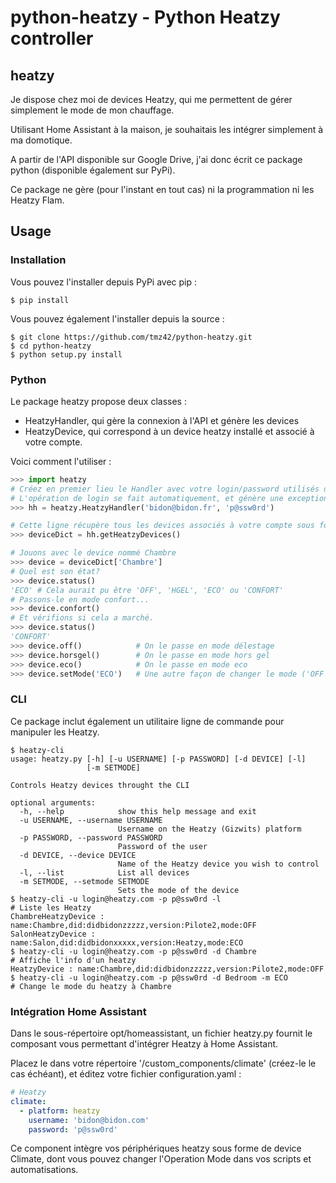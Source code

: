 # python-heatzy - Python Heatzy controller
## heatzy
Je dispose chez moi de devices Heatzy, qui me permettent de gérer simplement le mode de mon chauffage. 

Utilisant Home Assistant à la maison, je souhaitais les intégrer simplement à ma domotique. 

A partir de l'API disponible sur Google Drive, j'ai donc écrit ce package python (disponible également sur PyPi).

Ce package ne gère (pour l'instant en tout cas) ni la programmation ni les Heatzy Flam. 

## Usage
### Installation
Vous pouvez l'installer depuis PyPi avec pip :
```console
$ pip install 
```

Vous pouvez également l'installer depuis la source :
```console
$ git clone https://github.com/tmz42/python-heatzy.git
$ cd python-heatzy
$ python setup.py install
```
### Python
Le package heatzy propose deux classes :
- HeatzyHandler, qui gère la connexion à l'API et génère les devices
- HeatzyDevice, qui correspond à un device heatzy installé et associé à votre compte.

Voici comment l'utiliser :
```python
>>> import heatzy
# Créez en premier lieu le Handler avec votre login/password utilisés dans l'application.
# L'opération de login se fait automatiquement, et génère une exception en cas de crash
>>> hh = heatzy.HeatzyHandler('bidon@bidon.fr', 'p@ssw0rd')

# Cette ligne récupère tous les devices associés à votre compte sous forme de dictionnaire
>>> deviceDict = hh.getHeatzyDevices()

# Jouons avec le device nommé Chambre
>>> device = deviceDict['Chambre']  
# Quel est son état?
>>> device.status() 
'ECO' # Cela aurait pu être 'OFF', 'HGEL', 'ECO' ou 'CONFORT'
# Passons-le en mode confort...
>>> device.confort()
# Et vérifions si cela a marché.
>>> device.status() 
'CONFORT'
>>> device.off()            # On le passe en mode délestage
>>> device.horsgel()        # On le passe en mode hors gel
>>> device.eco()            # On le passe en mode eco
>>> device.setMode('ECO')   # Une autre façon de changer le mode ('OFF', 'HGEL', 'ECO', 'CONFORT')

```
### CLI
Ce package inclut également un utilitaire ligne de commande pour manipuler les Heatzy.

```console
$ heatzy-cli
usage: heatzy.py [-h] [-u USERNAME] [-p PASSWORD] [-d DEVICE] [-l]
                 [-m SETMODE]

Controls Heatzy devices throught the CLI

optional arguments:
  -h, --help            show this help message and exit
  -u USERNAME, --username USERNAME
                        Username on the Heatzy (Gizwits) platform
  -p PASSWORD, --password PASSWORD
                        Password of the user
  -d DEVICE, --device DEVICE
                        Name of the Heatzy device you wish to control
  -l, --list            List all devices
  -m SETMODE, --setmode SETMODE
                        Sets the mode of the device
$ heatzy-cli -u login@heatzy.com -p p@ssw0rd -l                        # Liste les Heatzy
ChambreHeatzyDevice : name:Chambre,did:didbidonzzzzz,version:Pilote2,mode:OFF
SalonHeatzyDevice : name:Salon,did:didbidonxxxxx,version:Heatzy,mode:ECO
$ heatzy-cli -u login@heatzy.com -p p@ssw0rd -d Chambre                # Affiche l'info d'un heatzy
HeatzyDevice : name:Chambre,did:didbidonzzzzz,version:Pilote2,mode:OFF
$ heatzy-cli -u login@heatzy.com -p p@ssw0rd -d Bedroom -m ECO         # Change le mode du heatzy à Chambre
```
### Intégration Home Assistant
Dans le sous-répertoire opt/homeassistant, un fichier heatzy.py fournit le composant vous permettant d'intégrer Heatzy à Home Assistant. 

Placez le dans votre répertoire '<config>/custom_components/climate' (créez-le le cas échéant), et éditez votre fichier configuration.yaml :
```YAML
# Heatzy
climate:
  - platform: heatzy
    username: 'bidon@bidon.com'
    password: 'p@ssw0rd'
```

Ce component intègre vos périphériques heatzy sous forme de device Climate, dont vous pouvez changer l'Operation Mode dans vos scripts et automatisations.